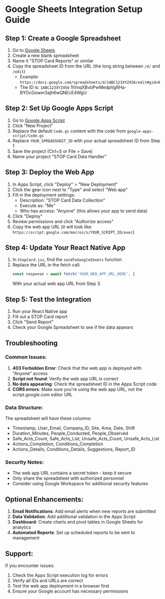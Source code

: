 # Google Sheets Integration Setup Guide

## Step 1: Create a Google Spreadsheet
1. Go to [Google Sheets](https://sheets.google.com)
2. Create a new blank spreadsheet
3. Name it "STOP Card Reports" or similar
4. Copy the spreadsheet ID from the URL (the long string between `/d/` and `/edit`)
   - Example: `https://docs.google.com/spreadsheets/d/1ABC123XYZ456/edit#gid=0`
   - The ID is: `1ABC123XYZ456`
   1IVnqXBvbPwMedpVgRHa-BYOcGowm3ajh6wQNEcE4WgU

## Step 2: Set Up Google Apps Script
1. Go to [Google Apps Script](https://script.google.com)
2. Click "New Project"
3. Replace the default `Code.gs` content with the code from `google-apps-script/Code.gs`
4. Replace `YOUR_SPREADSHEET_ID` with your actual spreadsheet ID from Step 1
5. Save the project (Ctrl+S or File > Save)
6. Name your project "STOP Card Data Handler"

## Step 3: Deploy the Web App
1. In Apps Script, click "Deploy" > "New Deployment"
2. Click the gear icon next to "Type" and select "Web app"
3. Fill in the deployment settings:
   - Description: "STOP Card Data Collection"
   - Execute as: "Me"
   - Who has access: "Anyone" (this allows your app to send data)
4. Click "Deploy"
5. Review permissions and click "Authorize access"
6. Copy the web app URL (it will look like: `https://script.google.com/macros/s/YOUR_SCRIPT_ID/exec`)

## Step 4: Update Your React Native App
1. In `StopCard.jsx`, find the `sendToGoogleSheets` function
2. Replace the URL in the fetch call:
   ```javascript
   const response = await fetch('YOUR_WEB_APP_URL_HERE', {
   ```
   With your actual web app URL from Step 3.

## Step 5: Test the Integration
1. Run your React Native app
2. Fill out a STOP Card report
3. Click "Send Report"
4. Check your Google Spreadsheet to see if the data appears

## Troubleshooting

### Common Issues:
1. **403 Forbidden Error**: Check that the web app is deployed with "Anyone" access
2. **Script not found**: Verify the web app URL is correct
3. **No data appearing**: Check the spreadsheet ID in the Apps Script code
4. **CORS errors**: Make sure you're using the web app URL, not the script.google.com editor URL

### Data Structure:
The spreadsheet will have these columns:
- Timestamp, User_Email, Company_ID, Site, Area, Date, Shift
- Duration_Minutes, People_Conducted, People_Observed
- Safe_Acts_Count, Safe_Acts_List, Unsafe_Acts_Count, Unsafe_Acts_List
- Actions_Completion, Conditions_Completion
- Actions_Details, Conditions_Details, Suggestions, Report_ID

### Security Notes:
- The web app URL contains a secret token - keep it secure
- Only share the spreadsheet with authorized personnel
- Consider using Google Workspace for additional security features

## Optional Enhancements:
1. **Email Notifications**: Add email alerts when new reports are submitted
2. **Data Validation**: Add additional validation in the Apps Script
3. **Dashboard**: Create charts and pivot tables in Google Sheets for analytics
4. **Automated Reports**: Set up scheduled reports to be sent to management

## Support:
If you encounter issues:
1. Check the Apps Script execution log for errors
2. Verify all IDs and URLs are correct
3. Test the web app deployment in a browser first
4. Ensure your Google account has necessary permissions